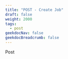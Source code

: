 ```yaml
---
title: "POST - Create Job"
draft: false
weight: 2000
tags:
  - post
geekdocNav: false
geekdocBreadcrumb: false
---
```


Post